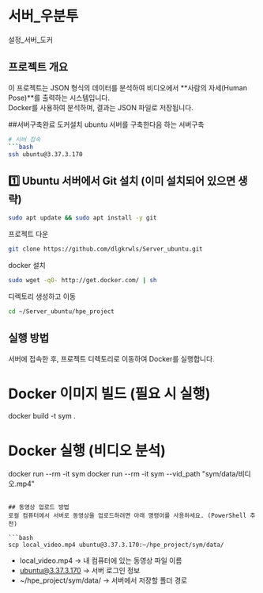 # 서버_우분투
설정_서버_도커

## 프로젝트 개요
이 프로젝트는 JSON 형식의 데이터를 분석하여 비디오에서 **사람의 자세(Human Pose)**를 출력하는 시스템입니다.  
Docker를 사용하여 분석하며, 결과는 JSON 파일로 저장됩니다.

##서버구축완료 도커설치
ubuntu 서버를 구축한다음 하는 서버구축 

```bash
# 서버 접속
```bash
ssh ubuntu@3.37.3.170
```

## 1️⃣ Ubuntu 서버에서 Git 설치 (이미 설치되어 있으면 생략)

```bash
sudo apt update && sudo apt install -y git
```

프로젝트 다운
```bash
git clone https://github.com/dlgkrwls/Server_ubuntu.git
```

docker 설치
```bash
sudo wget -qO- http://get.docker.com/ | sh
```

디렉토리 생성하고 이동 
```bash
cd ~/Server_ubuntu/hpe_project
```


## 실행 방법
서버에 접속한 후, 프로젝트 디렉토리로 이동하여 Docker를 실행합니다.


# Docker 이미지 빌드 (필요 시 실행)
docker build -t sym .

# Docker 실행 (비디오 분석)
docker run --rm -it sym
docker run --rm -it sym --vid_path "sym/data/비디오.mp4"
```

## 동영상 업로드 방법
로컬 컴퓨터에서 서버로 동영상을 업로드하려면 아래 명령어를 사용하세요. (PowerShell 추천)

```bash
scp local_video.mp4 ubuntu@3.37.3.170:~/hpe_project/sym/data/
```

- local_video.mp4 → 내 컴퓨터에 있는 동영상 파일 이름
- ubuntu@3.37.3.170 → 서버 로그인 정보
- ~/hpe_project/sym/data/ → 서버에서 저장할 폴더 경로
